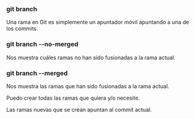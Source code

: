 ### git branch
Una rama en Git es simplemente un apuntador móvil apuntando a una de los commits.

### git branch --no-merged
Nos muestra cuáles ramas no han sido fusionadas a la rama actual.

### git branch --merged
Nos muestra las ramas que han sido fusionadas a la rama actual.


Puedo crear todas las ramas que quiera y/o necesite.

Las ramas nuevas que se crean apuntan al commit actual.

